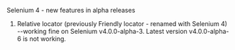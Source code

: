 Selenium 4 - new features in alpha releases

1) Relative locator (previously Friendly locator - renamed with Selenium 4)
   --working fine on Selenium v4.0.0-alpha-3. Latest version v4.0.0-alpha-6 is not working.
